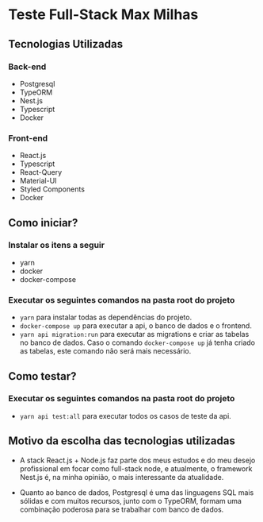 # Teste Full-Stack Max Milhas

## Tecnologias Utilizadas

### Back-end

- Postgresql
- TypeORM
- Nest.js
- Typescript
- Docker

### Front-end

- React.js
- Typescript
- React-Query
- Material-UI
- Styled Components
- Docker

## Como iniciar?

### Instalar os itens a seguir

- yarn
- docker
- docker-compose

### Executar os seguintes comandos na pasta root do projeto

- `yarn` para instalar todas as dependências do projeto.
- `docker-compose up` para executar a api, o banco de dados e o frontend.
- `yarn api migration:run` para executar as migrations e criar as tabelas no banco de dados. Caso o comando `docker-compose up` já tenha criado as tabelas, este comando não será mais necessário.

## Como testar?

### Executar os seguintes comandos na pasta root do projeto

- `yarn api test:all` para executar todos os casos de teste da api.

## Motivo da escolha das tecnologias utilizadas

- A stack React.js + Node.js faz parte dos meus estudos e do meu desejo profissional em focar como full-stack node, e atualmente, o framework Nest.js é, na minha opinião, o mais interessante da atualidade.

- Quanto ao banco de dados, Postgresql é uma das linguagens SQL mais sólidas e com muitos recursos, junto com o TypeORM, formam uma combinação poderosa para se trabalhar com banco de dados.
